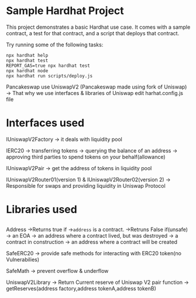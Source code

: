 # Sample Hardhat Project

This project demonstrates a basic Hardhat use case. It comes with a sample contract, a test for that contract, and a script that deploys that contract.

Try running some of the following tasks:

```shell
npx hardhat help
npx hardhat test
REPORT_GAS=true npx hardhat test
npx hardhat node
npx hardhat run scripts/deploy.js
```



Pancakeswap use UniswapV2 (Pancakeswap made using fork of Uniswap) -> That why we use interfaces & libraries of Uniswap
edit harhat.config.js file

#
# Interfaces used 

IUniswapV2Factory 
    -> it deals with liquidity pool

IERC20
    -> transferring tokens
    -> querying the balance of an address
    -> approving third parties to spend tokens on your behalf(allowance)

IUniswapV2Pair 
    -> get the address of tokens in liquidity pool

IUniswapV2Router01(version 1)    &    IUniswapV2Router02(version 2)
    -> Responsible for swaps and providing liquidity in Uniswap Protocol
#
# Libraries used 
##
Address
    ->Returns true if 
        ->`address` is a contract.
    ->Retruns False if(unsafe) 
        -> an EOA
        -> an address where a contract lived, but was destroyed
        -> a contract in construction
        -> an address where a contract will be created

SafeERC20
    -> provide safe methods for interacting with ERC20 token(no Vulnerabilies)

SafeMath
    -> prevent overflow & underflow

UniswapV2Library
    -> Return Current reserve of Uniswap V2 pair function 
    -> getReserves(address factory,address tokenA,address tokenB)
        
        
        

